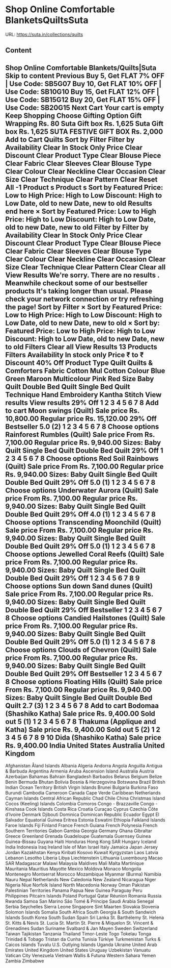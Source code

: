 # Shop Online Comfortable BlanketsQuiltsSuta

URL: https://suta.in/collections/quilts

## Content

Shop Online Comfortable Blankets/Quilts|Suta
Skip to content
Previous
Buy 5, Get FLAT 7% OFF | Use Code: SB5G07
Buy 10, Get FLAT 10% OFF | Use Code: SB10G10
Buy 15, Get FLAT 12% OFF | Use Code: SB15G12
Buy 20, Get FLAT 15% OFF | Use Code: SB20G15
Next
Cart
Your cart is empty
Keep Shopping
Choose Gifting Option
Gift Wrapping
Rs. 80
Suta Gift box
Rs. 1,625
Suta Gift box
Rs. 1,625
SUTA FESTIVE GIFT BOX
Rs. 2,000
Add to Cart
Quilts
Sort by
Filter
Filter by
Availability
Clear
In Stock Only
Price
Clear
Discount
Clear
Product Type
Clear
Blouse Piece
Clear
Fabric
Clear
Sleeves
Clear
Blouse Type
Clear
Colour
Clear
Neckline
Clear
Occasion
Clear
Size
Clear
Technique
Clear
Pattern
Clear
Reset All
-1
Product
s
Product
s
Sort by
Featured
Price: Low to High
Price: High to Low
Discount: High to Low
Date, old to new
Date, new to old
Results end here
×
Sort by
Featured
Price: Low to High
Price: High to Low
Discount: High to Low
Date, old to new
Date, new to old
Filter by
Filter by
Availability
Clear
In Stock Only
Price
Clear
Discount
Clear
Product Type
Clear
Blouse Piece
Clear
Fabric
Clear
Sleeves
Clear
Blouse Type
Clear
Colour
Clear
Neckline
Clear
Occasion
Clear
Size
Clear
Technique
Clear
Pattern
Clear
Clear all
View Results
We're sorry. There are no results
.
Meanwhile checkout some of our bestseller products
It's taking longer than usual. Please check your network connection or try refreshing the page!
Sort by
Filter
×
Sort by
Featured
Price: Low to High
Price: High to Low
Discount: High to Low
Date, old to new
Date, new to old
×
Sort by:
Featured
Price: Low to High
Price: High to Low
Discount: High to Low
Date, old to new
Date, new to old
Filters
Clear all
View Results
13 Products
Filters
Availability
In stock only
Price
₹
to
₹
Discount
40% Off
Product Type
Quilt
Quilts & Comforters
Fabric
Cotton
Mul Cotton
Colour
Blue
Green
Maroon
Multicolour
Pink
Red
Size
Baby Quilt
Double Bed Quilt
Single Bed Quilt
Technique
Hand Embroidery
Kantha Stitch
View results
View results
29% Off
1
2
3
4
5
6
7
8
Add to cart
Moon swings (Quilt)
Sale price
Rs. 10,800.00
Regular price
Rs. 15,120.00
29% Off
Bestseller
5.0
(2)
1
2
3
4
5
6
7
8
Choose options
Rainforest Rumbles (Quilt)
Sale price
From Rs. 7,100.00
Regular price
Rs. 9,940.00
Sizes:
Baby Quilt
Single Bed Quilt
Double Bed Quilt
29% Off
1
2
3
4
5
6
7
8
Choose options
Red Soil Rainbows (Quilt)
Sale price
From Rs. 7,100.00
Regular price
Rs. 9,940.00
Sizes:
Baby Quilt
Single Bed Quilt
Double Bed Quilt
29% Off
5.0
(1)
1
2
3
4
5
6
7
8
Choose options
Underwater Aurora (Quilt)
Sale price
From Rs. 7,100.00
Regular price
Rs. 9,940.00
Sizes:
Baby Quilt
Single Bed Quilt
Double Bed Quilt
29% Off
4.0
(1)
1
2
3
4
5
6
7
8
Choose options
Transcending Moonchild (Quilt)
Sale price
From Rs. 7,100.00
Regular price
Rs. 9,940.00
Sizes:
Baby Quilt
Single Bed Quilt
Double Bed Quilt
29% Off
5.0
(1)
1
2
3
4
5
6
7
8
Choose options
Jewelled Coral Reefs (Quilt)
Sale price
From Rs. 7,100.00
Regular price
Rs. 9,940.00
Sizes:
Baby Quilt
Single Bed Quilt
Double Bed Quilt
29% Off
1
2
3
4
5
6
7
8
9
Choose options
Sun down Sand dunes (Quilt)
Sale price
From Rs. 7,100.00
Regular price
Rs. 9,940.00
Sizes:
Baby Quilt
Single Bed Quilt
Double Bed Quilt
29% Off
Bestseller
1
2
3
4
5
6
7
8
Choose options
Candied Hailstones (Quilt)
Sale price
From Rs. 7,100.00
Regular price
Rs. 9,940.00
Sizes:
Baby Quilt
Single Bed Quilt
Double Bed Quilt
29% Off
5.0
(1)
1
2
3
4
5
6
7
8
Choose options
Clouds of Chevron (Quilt)
Sale price
From Rs. 7,100.00
Regular price
Rs. 9,940.00
Sizes:
Baby Quilt
Single Bed Quilt
Double Bed Quilt
29% Off
Bestseller
1
2
3
4
5
6
7
8
Choose options
Floating Hills (Quilt)
Sale price
From Rs. 7,100.00
Regular price
Rs. 9,940.00
Sizes:
Baby Quilt
Single Bed Quilt
Double Bed Quilt
2.7
(3)
1
2
3
4
5
6
7
8
Add to cart
Bodomaa (Shashiko Katha)
Sale price
Rs. 9,400.00
Sold out
5
(1)
1
2
3
4
5
6
7
8
Thakuma (Applique and Katha)
Sale price
Rs. 9,400.00
Sold out
5
(2)
1
2
3
4
5
6
7
8
9
10
Dida (Shashiko Katha)
Sale price
Rs. 9,400.00
India
United States
Australia
United Kingdom
---
Afghanistan
Åland Islands
Albania
Algeria
Andorra
Angola
Anguilla
Antigua & Barbuda
Argentina
Armenia
Aruba
Ascension Island
Australia
Austria
Azerbaijan
Bahamas
Bahrain
Bangladesh
Barbados
Belarus
Belgium
Belize
Benin
Bermuda
Bhutan
Bolivia
Bosnia & Herzegovina
Botswana
Brazil
British Indian Ocean Territory
British Virgin Islands
Brunei
Bulgaria
Burkina Faso
Burundi
Cambodia
Cameroon
Canada
Cape Verde
Caribbean Netherlands
Cayman Islands
Central African Republic
Chad
Chile
China
Christmas Island
Cocos (Keeling) Islands
Colombia
Comoros
Congo - Brazzaville
Congo - Kinshasa
Cook Islands
Costa Rica
Croatia
Curaçao
Cyprus
Czechia
Côte d’Ivoire
Denmark
Djibouti
Dominica
Dominican Republic
Ecuador
Egypt
El Salvador
Equatorial Guinea
Eritrea
Estonia
Eswatini
Ethiopia
Falkland Islands
Faroe Islands
Fiji
Finland
France
French Guiana
French Polynesia
French Southern Territories
Gabon
Gambia
Georgia
Germany
Ghana
Gibraltar
Greece
Greenland
Grenada
Guadeloupe
Guatemala
Guernsey
Guinea
Guinea-Bissau
Guyana
Haiti
Honduras
Hong Kong SAR
Hungary
Iceland
India
Indonesia
Iraq
Ireland
Isle of Man
Israel
Italy
Jamaica
Japan
Jersey
Jordan
Kazakhstan
Kenya
Kiribati
Kosovo
Kuwait
Kyrgyzstan
Laos
Latvia
Lebanon
Lesotho
Liberia
Libya
Liechtenstein
Lithuania
Luxembourg
Macao SAR
Madagascar
Malawi
Malaysia
Maldives
Mali
Malta
Martinique
Mauritania
Mauritius
Mayotte
Mexico
Moldova
Monaco
Mongolia
Montenegro
Montserrat
Morocco
Mozambique
Myanmar (Burma)
Namibia
Nauru
Nepal
Netherlands
New Caledonia
New Zealand
Nicaragua
Niger
Nigeria
Niue
Norfolk Island
North Macedonia
Norway
Oman
Pakistan
Palestinian Territories
Panama
Papua New Guinea
Paraguay
Peru
Philippines
Pitcairn Islands
Poland
Portugal
Qatar
Réunion
Romania
Russia
Rwanda
Samoa
San Marino
São Tomé & Príncipe
Saudi Arabia
Senegal
Serbia
Seychelles
Sierra Leone
Singapore
Sint Maarten
Slovakia
Slovenia
Solomon Islands
Somalia
South Africa
South Georgia & South Sandwich Islands
South Korea
South Sudan
Spain
Sri Lanka
St. Barthélemy
St. Helena
St. Kitts & Nevis
St. Lucia
St. Martin
St. Pierre & Miquelon
St. Vincent & Grenadines
Sudan
Suriname
Svalbard & Jan Mayen
Sweden
Switzerland
Taiwan
Tajikistan
Tanzania
Thailand
Timor-Leste
Togo
Tokelau
Tonga
Trinidad & Tobago
Tristan da Cunha
Tunisia
Türkiye
Turkmenistan
Turks & Caicos Islands
Tuvalu
U.S. Outlying Islands
Uganda
Ukraine
United Arab Emirates
United Kingdom
United States
Uruguay
Uzbekistan
Vanuatu
Vatican City
Venezuela
Vietnam
Wallis & Futuna
Western Sahara
Yemen
Zambia
Zimbabwe